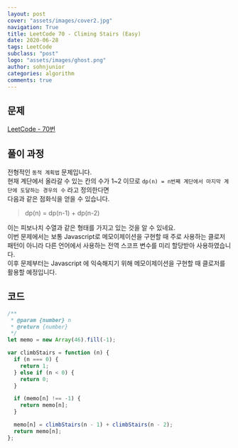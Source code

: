 ```yaml
---
layout: post
cover: "assets/images/cover2.jpg"
navigation: True
title: LeetCode 70 - Climing Stairs (Easy)
date: 2020-06-28
tags: LeetCode
subclass: "post"
logo: "assets/images/ghost.png"
author: sohnjunior
categories: algorithm
comments: true
---
```


## 문제

[LeetCode - 70번](https://leetcode.com/problems/climbing-stairs/)

## 풀이 과정

전형적인 `동적 계획법` 문제입니다. <br>
현재 계단에서 올라갈 수 있는 칸의 수가 1~2 이므로 `dp(n) = n번째 계단에서 마지막 계단에 도달하는 경우의 수` 라고 정의한다면 <br>
다음과 같은 점화식을 얻을 수 있습니다. <br>

> dp(n) = dp(n-1) + dp(n-2)

이는 피보나치 수열과 같은 형태를 가지고 있는 것을 알 수 있네요. <br>
이번 문제에서는 보통 Javascript로 메모이제이션을 구현할 때 주로 사용하는 클로저 패턴이 아니라 다른 언어에서 사용하는 전역 스코프 변수를 미리 할당받아 사용하였습니다. <br>
이후 문제부터는 Javascript 에 익숙해지기 위해 메모이제이션을 구현할 때 클로저를 활용할 예정입니다. <br>

## 코드

```javascript
/**
 * @param {number} n
 * @return {number}
 */
let memo = new Array(46).fill(-1);

var climbStairs = function (n) {
  if (n === 0) {
    return 1;
  } else if (n < 0) {
    return 0;
  }

  if (memo[n] !== -1) {
    return memo[n];
  }

  memo[n] = climbStairs(n - 1) + climbStairs(n - 2);
  return memo[n];
};
```

